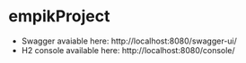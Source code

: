 # empikProject

- Swagger avaiable here: 
 http://localhost:8080/swagger-ui/
- H2 console available here: 
 http://localhost:8080/console/
